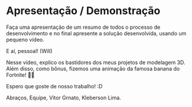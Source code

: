 # Apresentação / Demonstração
Faça uma apresentação de um resumo de todos o processo de desenvolvimento e no final apresente a solução desenvolvida, usando um pequeno vídeo.

E aí, pessoal! (Will)

Nesse  vídeo, explico os bastidores dos meus projetos de modelagem 3D. Além disso, como bônus, fizemos uma animação da famosa banana do Fortnite! 🍌✨



Espero que goste de nosso trabalho! :D

Abraços,
Equipe, Vitor Grnato, Kleberson Lima.
